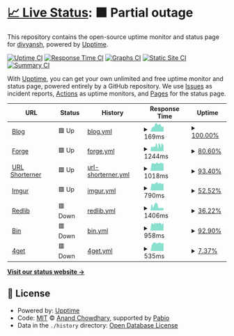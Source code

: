 # [📈 Live Status](https://status.dpi0.cloud): <!--live status--> **🟧 Partial outage**

This repository contains the open-source uptime monitor and status page for [divyansh](dpi0.cloud), powered by [Upptime](https://github.com/upptime/upptime).

[![Uptime CI](https://github.com/dpi0/status/workflows/Uptime%20CI/badge.svg)](https://github.com/dpi0/status/actions?query=workflow%3A%22Uptime+CI%22)
[![Response Time CI](https://github.com/dpi0/status/workflows/Response%20Time%20CI/badge.svg)](https://github.com/dpi0/status/actions?query=workflow%3A%22Response+Time+CI%22)
[![Graphs CI](https://github.com/dpi0/status/workflows/Graphs%20CI/badge.svg)](https://github.com/dpi0/status/actions?query=workflow%3A%22Graphs+CI%22)
[![Static Site CI](https://github.com/dpi0/status/workflows/Static%20Site%20CI/badge.svg)](https://github.com/dpi0/status/actions?query=workflow%3A%22Static+Site+CI%22)
[![Summary CI](https://github.com/dpi0/status/workflows/Summary%20CI/badge.svg)](https://github.com/dpi0/status/actions?query=workflow%3A%22Summary+CI%22)

With [Upptime](https://upptime.js.org), you can get your own unlimited and free uptime monitor and status page, powered entirely by a GitHub repository. We use [Issues](https://github.com/dpi0/status/issues) as incident reports, [Actions](https://github.com/dpi0/status/actions) as uptime monitors, and [Pages](https://status.dpi0.cloud) for the status page.

<!--start: status pages-->
<!-- This summary is generated by Upptime (https://github.com/upptime/upptime) -->
<!-- Do not edit this manually, your changes will be overwritten -->
<!-- prettier-ignore -->
| URL | Status | History | Response Time | Uptime |
| --- | ------ | ------- | ------------- | ------ |
| <img alt="" src="https://icons.duckduckgo.com/ip3/dpi0.cloud.ico" height="13"> [Blog](https://dpi0.cloud) | 🟩 Up | [blog.yml](https://github.com/dpi0/status/commits/HEAD/history/blog.yml) | <details><summary><img alt="Response time graph" src="./graphs/blog/response-time-week.png" height="20"> 169ms</summary><br><a href="https://status.dpi0.cloud/history/blog"><img alt="Response time 178" src="https://img.shields.io/endpoint?url=https%3A%2F%2Fraw.githubusercontent.com%2Fdpi0%2Fstatus%2FHEAD%2Fapi%2Fblog%2Fresponse-time.json"></a><br><a href="https://status.dpi0.cloud/history/blog"><img alt="24-hour response time 143" src="https://img.shields.io/endpoint?url=https%3A%2F%2Fraw.githubusercontent.com%2Fdpi0%2Fstatus%2FHEAD%2Fapi%2Fblog%2Fresponse-time-day.json"></a><br><a href="https://status.dpi0.cloud/history/blog"><img alt="7-day response time 169" src="https://img.shields.io/endpoint?url=https%3A%2F%2Fraw.githubusercontent.com%2Fdpi0%2Fstatus%2FHEAD%2Fapi%2Fblog%2Fresponse-time-week.json"></a><br><a href="https://status.dpi0.cloud/history/blog"><img alt="30-day response time 178" src="https://img.shields.io/endpoint?url=https%3A%2F%2Fraw.githubusercontent.com%2Fdpi0%2Fstatus%2FHEAD%2Fapi%2Fblog%2Fresponse-time-month.json"></a><br><a href="https://status.dpi0.cloud/history/blog"><img alt="1-year response time 178" src="https://img.shields.io/endpoint?url=https%3A%2F%2Fraw.githubusercontent.com%2Fdpi0%2Fstatus%2FHEAD%2Fapi%2Fblog%2Fresponse-time-year.json"></a></details> | <details><summary><a href="https://status.dpi0.cloud/history/blog">100.00%</a></summary><a href="https://status.dpi0.cloud/history/blog"><img alt="All-time uptime 100.00%" src="https://img.shields.io/endpoint?url=https%3A%2F%2Fraw.githubusercontent.com%2Fdpi0%2Fstatus%2FHEAD%2Fapi%2Fblog%2Fuptime.json"></a><br><a href="https://status.dpi0.cloud/history/blog"><img alt="24-hour uptime 100.00%" src="https://img.shields.io/endpoint?url=https%3A%2F%2Fraw.githubusercontent.com%2Fdpi0%2Fstatus%2FHEAD%2Fapi%2Fblog%2Fuptime-day.json"></a><br><a href="https://status.dpi0.cloud/history/blog"><img alt="7-day uptime 100.00%" src="https://img.shields.io/endpoint?url=https%3A%2F%2Fraw.githubusercontent.com%2Fdpi0%2Fstatus%2FHEAD%2Fapi%2Fblog%2Fuptime-week.json"></a><br><a href="https://status.dpi0.cloud/history/blog"><img alt="30-day uptime 100.00%" src="https://img.shields.io/endpoint?url=https%3A%2F%2Fraw.githubusercontent.com%2Fdpi0%2Fstatus%2FHEAD%2Fapi%2Fblog%2Fuptime-month.json"></a><br><a href="https://status.dpi0.cloud/history/blog"><img alt="1-year uptime 100.00%" src="https://img.shields.io/endpoint?url=https%3A%2F%2Fraw.githubusercontent.com%2Fdpi0%2Fstatus%2FHEAD%2Fapi%2Fblog%2Fuptime-year.json"></a></details>
| <img alt="" src="https://icons.duckduckgo.com/ip3/git.dpi0.cloud.ico" height="13"> [Forge](https://git.dpi0.cloud) | 🟩 Up | [forge.yml](https://github.com/dpi0/status/commits/HEAD/history/forge.yml) | <details><summary><img alt="Response time graph" src="./graphs/forge/response-time-week.png" height="20"> 1244ms</summary><br><a href="https://status.dpi0.cloud/history/forge"><img alt="Response time 1191" src="https://img.shields.io/endpoint?url=https%3A%2F%2Fraw.githubusercontent.com%2Fdpi0%2Fstatus%2FHEAD%2Fapi%2Fforge%2Fresponse-time.json"></a><br><a href="https://status.dpi0.cloud/history/forge"><img alt="24-hour response time 1506" src="https://img.shields.io/endpoint?url=https%3A%2F%2Fraw.githubusercontent.com%2Fdpi0%2Fstatus%2FHEAD%2Fapi%2Fforge%2Fresponse-time-day.json"></a><br><a href="https://status.dpi0.cloud/history/forge"><img alt="7-day response time 1244" src="https://img.shields.io/endpoint?url=https%3A%2F%2Fraw.githubusercontent.com%2Fdpi0%2Fstatus%2FHEAD%2Fapi%2Fforge%2Fresponse-time-week.json"></a><br><a href="https://status.dpi0.cloud/history/forge"><img alt="30-day response time 1191" src="https://img.shields.io/endpoint?url=https%3A%2F%2Fraw.githubusercontent.com%2Fdpi0%2Fstatus%2FHEAD%2Fapi%2Fforge%2Fresponse-time-month.json"></a><br><a href="https://status.dpi0.cloud/history/forge"><img alt="1-year response time 1191" src="https://img.shields.io/endpoint?url=https%3A%2F%2Fraw.githubusercontent.com%2Fdpi0%2Fstatus%2FHEAD%2Fapi%2Fforge%2Fresponse-time-year.json"></a></details> | <details><summary><a href="https://status.dpi0.cloud/history/forge">80.60%</a></summary><a href="https://status.dpi0.cloud/history/forge"><img alt="All-time uptime 87.09%" src="https://img.shields.io/endpoint?url=https%3A%2F%2Fraw.githubusercontent.com%2Fdpi0%2Fstatus%2FHEAD%2Fapi%2Fforge%2Fuptime.json"></a><br><a href="https://status.dpi0.cloud/history/forge"><img alt="24-hour uptime 100.00%" src="https://img.shields.io/endpoint?url=https%3A%2F%2Fraw.githubusercontent.com%2Fdpi0%2Fstatus%2FHEAD%2Fapi%2Fforge%2Fuptime-day.json"></a><br><a href="https://status.dpi0.cloud/history/forge"><img alt="7-day uptime 80.60%" src="https://img.shields.io/endpoint?url=https%3A%2F%2Fraw.githubusercontent.com%2Fdpi0%2Fstatus%2FHEAD%2Fapi%2Fforge%2Fuptime-week.json"></a><br><a href="https://status.dpi0.cloud/history/forge"><img alt="30-day uptime 87.09%" src="https://img.shields.io/endpoint?url=https%3A%2F%2Fraw.githubusercontent.com%2Fdpi0%2Fstatus%2FHEAD%2Fapi%2Fforge%2Fuptime-month.json"></a><br><a href="https://status.dpi0.cloud/history/forge"><img alt="1-year uptime 87.09%" src="https://img.shields.io/endpoint?url=https%3A%2F%2Fraw.githubusercontent.com%2Fdpi0%2Fstatus%2FHEAD%2Fapi%2Fforge%2Fuptime-year.json"></a></details>
| <img alt="" src="https://icons.duckduckgo.com/ip3/k.dpi0.cloud.ico" height="13"> [URL Shorterner](https://k.dpi0.cloud) | 🟩 Up | [url-shorterner.yml](https://github.com/dpi0/status/commits/HEAD/history/url-shorterner.yml) | <details><summary><img alt="Response time graph" src="./graphs/url-shorterner/response-time-week.png" height="20"> 1018ms</summary><br><a href="https://status.dpi0.cloud/history/url-shorterner"><img alt="Response time 1066" src="https://img.shields.io/endpoint?url=https%3A%2F%2Fraw.githubusercontent.com%2Fdpi0%2Fstatus%2FHEAD%2Fapi%2Furl-shorterner%2Fresponse-time.json"></a><br><a href="https://status.dpi0.cloud/history/url-shorterner"><img alt="24-hour response time 967" src="https://img.shields.io/endpoint?url=https%3A%2F%2Fraw.githubusercontent.com%2Fdpi0%2Fstatus%2FHEAD%2Fapi%2Furl-shorterner%2Fresponse-time-day.json"></a><br><a href="https://status.dpi0.cloud/history/url-shorterner"><img alt="7-day response time 1018" src="https://img.shields.io/endpoint?url=https%3A%2F%2Fraw.githubusercontent.com%2Fdpi0%2Fstatus%2FHEAD%2Fapi%2Furl-shorterner%2Fresponse-time-week.json"></a><br><a href="https://status.dpi0.cloud/history/url-shorterner"><img alt="30-day response time 1066" src="https://img.shields.io/endpoint?url=https%3A%2F%2Fraw.githubusercontent.com%2Fdpi0%2Fstatus%2FHEAD%2Fapi%2Furl-shorterner%2Fresponse-time-month.json"></a><br><a href="https://status.dpi0.cloud/history/url-shorterner"><img alt="1-year response time 1066" src="https://img.shields.io/endpoint?url=https%3A%2F%2Fraw.githubusercontent.com%2Fdpi0%2Fstatus%2FHEAD%2Fapi%2Furl-shorterner%2Fresponse-time-year.json"></a></details> | <details><summary><a href="https://status.dpi0.cloud/history/url-shorterner">93.40%</a></summary><a href="https://status.dpi0.cloud/history/url-shorterner"><img alt="All-time uptime 95.61%" src="https://img.shields.io/endpoint?url=https%3A%2F%2Fraw.githubusercontent.com%2Fdpi0%2Fstatus%2FHEAD%2Fapi%2Furl-shorterner%2Fuptime.json"></a><br><a href="https://status.dpi0.cloud/history/url-shorterner"><img alt="24-hour uptime 100.00%" src="https://img.shields.io/endpoint?url=https%3A%2F%2Fraw.githubusercontent.com%2Fdpi0%2Fstatus%2FHEAD%2Fapi%2Furl-shorterner%2Fuptime-day.json"></a><br><a href="https://status.dpi0.cloud/history/url-shorterner"><img alt="7-day uptime 93.40%" src="https://img.shields.io/endpoint?url=https%3A%2F%2Fraw.githubusercontent.com%2Fdpi0%2Fstatus%2FHEAD%2Fapi%2Furl-shorterner%2Fuptime-week.json"></a><br><a href="https://status.dpi0.cloud/history/url-shorterner"><img alt="30-day uptime 95.61%" src="https://img.shields.io/endpoint?url=https%3A%2F%2Fraw.githubusercontent.com%2Fdpi0%2Fstatus%2FHEAD%2Fapi%2Furl-shorterner%2Fuptime-month.json"></a><br><a href="https://status.dpi0.cloud/history/url-shorterner"><img alt="1-year uptime 95.61%" src="https://img.shields.io/endpoint?url=https%3A%2F%2Fraw.githubusercontent.com%2Fdpi0%2Fstatus%2FHEAD%2Fapi%2Furl-shorterner%2Fuptime-year.json"></a></details>
| <img alt="" src="https://icons.duckduckgo.com/ip3/img.dpi0.cloud.ico" height="13"> [Imgur](https://img.dpi0.cloud) | 🟩 Up | [imgur.yml](https://github.com/dpi0/status/commits/HEAD/history/imgur.yml) | <details><summary><img alt="Response time graph" src="./graphs/imgur/response-time-week.png" height="20"> 790ms</summary><br><a href="https://status.dpi0.cloud/history/imgur"><img alt="Response time 818" src="https://img.shields.io/endpoint?url=https%3A%2F%2Fraw.githubusercontent.com%2Fdpi0%2Fstatus%2FHEAD%2Fapi%2Fimgur%2Fresponse-time.json"></a><br><a href="https://status.dpi0.cloud/history/imgur"><img alt="24-hour response time 790" src="https://img.shields.io/endpoint?url=https%3A%2F%2Fraw.githubusercontent.com%2Fdpi0%2Fstatus%2FHEAD%2Fapi%2Fimgur%2Fresponse-time-day.json"></a><br><a href="https://status.dpi0.cloud/history/imgur"><img alt="7-day response time 790" src="https://img.shields.io/endpoint?url=https%3A%2F%2Fraw.githubusercontent.com%2Fdpi0%2Fstatus%2FHEAD%2Fapi%2Fimgur%2Fresponse-time-week.json"></a><br><a href="https://status.dpi0.cloud/history/imgur"><img alt="30-day response time 818" src="https://img.shields.io/endpoint?url=https%3A%2F%2Fraw.githubusercontent.com%2Fdpi0%2Fstatus%2FHEAD%2Fapi%2Fimgur%2Fresponse-time-month.json"></a><br><a href="https://status.dpi0.cloud/history/imgur"><img alt="1-year response time 818" src="https://img.shields.io/endpoint?url=https%3A%2F%2Fraw.githubusercontent.com%2Fdpi0%2Fstatus%2FHEAD%2Fapi%2Fimgur%2Fresponse-time-year.json"></a></details> | <details><summary><a href="https://status.dpi0.cloud/history/imgur">52.52%</a></summary><a href="https://status.dpi0.cloud/history/imgur"><img alt="All-time uptime 68.41%" src="https://img.shields.io/endpoint?url=https%3A%2F%2Fraw.githubusercontent.com%2Fdpi0%2Fstatus%2FHEAD%2Fapi%2Fimgur%2Fuptime.json"></a><br><a href="https://status.dpi0.cloud/history/imgur"><img alt="24-hour uptime 100.00%" src="https://img.shields.io/endpoint?url=https%3A%2F%2Fraw.githubusercontent.com%2Fdpi0%2Fstatus%2FHEAD%2Fapi%2Fimgur%2Fuptime-day.json"></a><br><a href="https://status.dpi0.cloud/history/imgur"><img alt="7-day uptime 52.52%" src="https://img.shields.io/endpoint?url=https%3A%2F%2Fraw.githubusercontent.com%2Fdpi0%2Fstatus%2FHEAD%2Fapi%2Fimgur%2Fuptime-week.json"></a><br><a href="https://status.dpi0.cloud/history/imgur"><img alt="30-day uptime 68.41%" src="https://img.shields.io/endpoint?url=https%3A%2F%2Fraw.githubusercontent.com%2Fdpi0%2Fstatus%2FHEAD%2Fapi%2Fimgur%2Fuptime-month.json"></a><br><a href="https://status.dpi0.cloud/history/imgur"><img alt="1-year uptime 68.41%" src="https://img.shields.io/endpoint?url=https%3A%2F%2Fraw.githubusercontent.com%2Fdpi0%2Fstatus%2FHEAD%2Fapi%2Fimgur%2Fuptime-year.json"></a></details>
| <img alt="" src="https://icons.duckduckgo.com/ip3/red.dpi0.cloud.ico" height="13"> [Redlib](https://red.dpi0.cloud) | 🟥 Down | [redlib.yml](https://github.com/dpi0/status/commits/HEAD/history/redlib.yml) | <details><summary><img alt="Response time graph" src="./graphs/redlib/response-time-week.png" height="20"> 1406ms</summary><br><a href="https://status.dpi0.cloud/history/redlib"><img alt="Response time 1760" src="https://img.shields.io/endpoint?url=https%3A%2F%2Fraw.githubusercontent.com%2Fdpi0%2Fstatus%2FHEAD%2Fapi%2Fredlib%2Fresponse-time.json"></a><br><a href="https://status.dpi0.cloud/history/redlib"><img alt="24-hour response time 734" src="https://img.shields.io/endpoint?url=https%3A%2F%2Fraw.githubusercontent.com%2Fdpi0%2Fstatus%2FHEAD%2Fapi%2Fredlib%2Fresponse-time-day.json"></a><br><a href="https://status.dpi0.cloud/history/redlib"><img alt="7-day response time 1406" src="https://img.shields.io/endpoint?url=https%3A%2F%2Fraw.githubusercontent.com%2Fdpi0%2Fstatus%2FHEAD%2Fapi%2Fredlib%2Fresponse-time-week.json"></a><br><a href="https://status.dpi0.cloud/history/redlib"><img alt="30-day response time 1760" src="https://img.shields.io/endpoint?url=https%3A%2F%2Fraw.githubusercontent.com%2Fdpi0%2Fstatus%2FHEAD%2Fapi%2Fredlib%2Fresponse-time-month.json"></a><br><a href="https://status.dpi0.cloud/history/redlib"><img alt="1-year response time 1760" src="https://img.shields.io/endpoint?url=https%3A%2F%2Fraw.githubusercontent.com%2Fdpi0%2Fstatus%2FHEAD%2Fapi%2Fredlib%2Fresponse-time-year.json"></a></details> | <details><summary><a href="https://status.dpi0.cloud/history/redlib">36.22%</a></summary><a href="https://status.dpi0.cloud/history/redlib"><img alt="All-time uptime 57.57%" src="https://img.shields.io/endpoint?url=https%3A%2F%2Fraw.githubusercontent.com%2Fdpi0%2Fstatus%2FHEAD%2Fapi%2Fredlib%2Fuptime.json"></a><br><a href="https://status.dpi0.cloud/history/redlib"><img alt="24-hour uptime 0.00%" src="https://img.shields.io/endpoint?url=https%3A%2F%2Fraw.githubusercontent.com%2Fdpi0%2Fstatus%2FHEAD%2Fapi%2Fredlib%2Fuptime-day.json"></a><br><a href="https://status.dpi0.cloud/history/redlib"><img alt="7-day uptime 36.22%" src="https://img.shields.io/endpoint?url=https%3A%2F%2Fraw.githubusercontent.com%2Fdpi0%2Fstatus%2FHEAD%2Fapi%2Fredlib%2Fuptime-week.json"></a><br><a href="https://status.dpi0.cloud/history/redlib"><img alt="30-day uptime 57.57%" src="https://img.shields.io/endpoint?url=https%3A%2F%2Fraw.githubusercontent.com%2Fdpi0%2Fstatus%2FHEAD%2Fapi%2Fredlib%2Fuptime-month.json"></a><br><a href="https://status.dpi0.cloud/history/redlib"><img alt="1-year uptime 57.57%" src="https://img.shields.io/endpoint?url=https%3A%2F%2Fraw.githubusercontent.com%2Fdpi0%2Fstatus%2FHEAD%2Fapi%2Fredlib%2Fuptime-year.json"></a></details>
| <img alt="" src="https://icons.duckduckgo.com/ip3/bin.dpi0.cloud.ico" height="13"> [Bin](https://bin.dpi0.cloud) | 🟥 Down | [bin.yml](https://github.com/dpi0/status/commits/HEAD/history/bin.yml) | <details><summary><img alt="Response time graph" src="./graphs/bin/response-time-week.png" height="20"> 958ms</summary><br><a href="https://status.dpi0.cloud/history/bin"><img alt="Response time 990" src="https://img.shields.io/endpoint?url=https%3A%2F%2Fraw.githubusercontent.com%2Fdpi0%2Fstatus%2FHEAD%2Fapi%2Fbin%2Fresponse-time.json"></a><br><a href="https://status.dpi0.cloud/history/bin"><img alt="24-hour response time 1002" src="https://img.shields.io/endpoint?url=https%3A%2F%2Fraw.githubusercontent.com%2Fdpi0%2Fstatus%2FHEAD%2Fapi%2Fbin%2Fresponse-time-day.json"></a><br><a href="https://status.dpi0.cloud/history/bin"><img alt="7-day response time 958" src="https://img.shields.io/endpoint?url=https%3A%2F%2Fraw.githubusercontent.com%2Fdpi0%2Fstatus%2FHEAD%2Fapi%2Fbin%2Fresponse-time-week.json"></a><br><a href="https://status.dpi0.cloud/history/bin"><img alt="30-day response time 990" src="https://img.shields.io/endpoint?url=https%3A%2F%2Fraw.githubusercontent.com%2Fdpi0%2Fstatus%2FHEAD%2Fapi%2Fbin%2Fresponse-time-month.json"></a><br><a href="https://status.dpi0.cloud/history/bin"><img alt="1-year response time 990" src="https://img.shields.io/endpoint?url=https%3A%2F%2Fraw.githubusercontent.com%2Fdpi0%2Fstatus%2FHEAD%2Fapi%2Fbin%2Fresponse-time-year.json"></a></details> | <details><summary><a href="https://status.dpi0.cloud/history/bin">92.90%</a></summary><a href="https://status.dpi0.cloud/history/bin"><img alt="All-time uptime 95.27%" src="https://img.shields.io/endpoint?url=https%3A%2F%2Fraw.githubusercontent.com%2Fdpi0%2Fstatus%2FHEAD%2Fapi%2Fbin%2Fuptime.json"></a><br><a href="https://status.dpi0.cloud/history/bin"><img alt="24-hour uptime 99.99%" src="https://img.shields.io/endpoint?url=https%3A%2F%2Fraw.githubusercontent.com%2Fdpi0%2Fstatus%2FHEAD%2Fapi%2Fbin%2Fuptime-day.json"></a><br><a href="https://status.dpi0.cloud/history/bin"><img alt="7-day uptime 92.90%" src="https://img.shields.io/endpoint?url=https%3A%2F%2Fraw.githubusercontent.com%2Fdpi0%2Fstatus%2FHEAD%2Fapi%2Fbin%2Fuptime-week.json"></a><br><a href="https://status.dpi0.cloud/history/bin"><img alt="30-day uptime 95.27%" src="https://img.shields.io/endpoint?url=https%3A%2F%2Fraw.githubusercontent.com%2Fdpi0%2Fstatus%2FHEAD%2Fapi%2Fbin%2Fuptime-month.json"></a><br><a href="https://status.dpi0.cloud/history/bin"><img alt="1-year uptime 95.27%" src="https://img.shields.io/endpoint?url=https%3A%2F%2Fraw.githubusercontent.com%2Fdpi0%2Fstatus%2FHEAD%2Fapi%2Fbin%2Fuptime-year.json"></a></details>
| <img alt="" src="https://icons.duckduckgo.com/ip3/4.dpi0.cloud.ico" height="13"> [4get](https://4.dpi0.cloud) | 🟥 Down | [4get.yml](https://github.com/dpi0/status/commits/HEAD/history/4get.yml) | <details><summary><img alt="Response time graph" src="./graphs/4get/response-time-week.png" height="20"> 535ms</summary><br><a href="https://status.dpi0.cloud/history/4get"><img alt="Response time 687" src="https://img.shields.io/endpoint?url=https%3A%2F%2Fraw.githubusercontent.com%2Fdpi0%2Fstatus%2FHEAD%2Fapi%2F4get%2Fresponse-time.json"></a><br><a href="https://status.dpi0.cloud/history/4get"><img alt="24-hour response time 529" src="https://img.shields.io/endpoint?url=https%3A%2F%2Fraw.githubusercontent.com%2Fdpi0%2Fstatus%2FHEAD%2Fapi%2F4get%2Fresponse-time-day.json"></a><br><a href="https://status.dpi0.cloud/history/4get"><img alt="7-day response time 535" src="https://img.shields.io/endpoint?url=https%3A%2F%2Fraw.githubusercontent.com%2Fdpi0%2Fstatus%2FHEAD%2Fapi%2F4get%2Fresponse-time-week.json"></a><br><a href="https://status.dpi0.cloud/history/4get"><img alt="30-day response time 687" src="https://img.shields.io/endpoint?url=https%3A%2F%2Fraw.githubusercontent.com%2Fdpi0%2Fstatus%2FHEAD%2Fapi%2F4get%2Fresponse-time-month.json"></a><br><a href="https://status.dpi0.cloud/history/4get"><img alt="1-year response time 687" src="https://img.shields.io/endpoint?url=https%3A%2F%2Fraw.githubusercontent.com%2Fdpi0%2Fstatus%2FHEAD%2Fapi%2F4get%2Fresponse-time-year.json"></a></details> | <details><summary><a href="https://status.dpi0.cloud/history/4get">7.37%</a></summary><a href="https://status.dpi0.cloud/history/4get"><img alt="All-time uptime 38.31%" src="https://img.shields.io/endpoint?url=https%3A%2F%2Fraw.githubusercontent.com%2Fdpi0%2Fstatus%2FHEAD%2Fapi%2F4get%2Fuptime.json"></a><br><a href="https://status.dpi0.cloud/history/4get"><img alt="24-hour uptime 0.00%" src="https://img.shields.io/endpoint?url=https%3A%2F%2Fraw.githubusercontent.com%2Fdpi0%2Fstatus%2FHEAD%2Fapi%2F4get%2Fuptime-day.json"></a><br><a href="https://status.dpi0.cloud/history/4get"><img alt="7-day uptime 7.37%" src="https://img.shields.io/endpoint?url=https%3A%2F%2Fraw.githubusercontent.com%2Fdpi0%2Fstatus%2FHEAD%2Fapi%2F4get%2Fuptime-week.json"></a><br><a href="https://status.dpi0.cloud/history/4get"><img alt="30-day uptime 38.31%" src="https://img.shields.io/endpoint?url=https%3A%2F%2Fraw.githubusercontent.com%2Fdpi0%2Fstatus%2FHEAD%2Fapi%2F4get%2Fuptime-month.json"></a><br><a href="https://status.dpi0.cloud/history/4get"><img alt="1-year uptime 38.31%" src="https://img.shields.io/endpoint?url=https%3A%2F%2Fraw.githubusercontent.com%2Fdpi0%2Fstatus%2FHEAD%2Fapi%2F4get%2Fuptime-year.json"></a></details>

<!--end: status pages-->

[**Visit our status website →**](https://status.dpi0.cloud)

## 📄 License

- Powered by: [Upptime](https://github.com/upptime/upptime)
- Code: [MIT](./LICENSE) © [Anand Chowdhary](https://anandchowdhary.com), supported by [Pabio](https://pabio.com)
- Data in the `./history` directory: [Open Database License](https://opendatacommons.org/licenses/odbl/1-0/)
